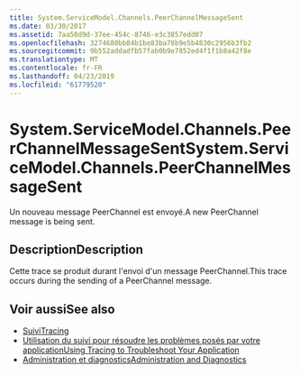 ```yaml
---
title: System.ServiceModel.Channels.PeerChannelMessageSent
ms.date: 03/30/2017
ms.assetid: 7aa50d9d-37ee-454c-8746-e3c3857edd07
ms.openlocfilehash: 3274680bb84b1be83ba78b9e5b4830c2956b3fb2
ms.sourcegitcommit: 9b552addadfb57fab0b9e7852ed4f1f1b8a42f8e
ms.translationtype: MT
ms.contentlocale: fr-FR
ms.lasthandoff: 04/23/2019
ms.locfileid: "61779520"
---
```

# <a name="systemservicemodelchannelspeerchannelmessagesent"></a><span data-ttu-id="fd4a7-102">System.ServiceModel.Channels.PeerChannelMessageSent</span><span class="sxs-lookup"><span data-stu-id="fd4a7-102">System.ServiceModel.Channels.PeerChannelMessageSent</span></span>
<span data-ttu-id="fd4a7-103">Un nouveau message PeerChannel est envoyé.</span><span class="sxs-lookup"><span data-stu-id="fd4a7-103">A new PeerChannel message is being sent.</span></span>  
  
## <a name="description"></a><span data-ttu-id="fd4a7-104">Description</span><span class="sxs-lookup"><span data-stu-id="fd4a7-104">Description</span></span>  
 <span data-ttu-id="fd4a7-105">Cette trace se produit durant l'envoi d'un message PeerChannel.</span><span class="sxs-lookup"><span data-stu-id="fd4a7-105">This trace occurs during the sending of a PeerChannel message.</span></span>  
  
## <a name="see-also"></a><span data-ttu-id="fd4a7-106">Voir aussi</span><span class="sxs-lookup"><span data-stu-id="fd4a7-106">See also</span></span>

- [<span data-ttu-id="fd4a7-107">Suivi</span><span class="sxs-lookup"><span data-stu-id="fd4a7-107">Tracing</span></span>](../../../../../docs/framework/wcf/diagnostics/tracing/index.md)
- [<span data-ttu-id="fd4a7-108">Utilisation du suivi pour résoudre les problèmes posés par votre application</span><span class="sxs-lookup"><span data-stu-id="fd4a7-108">Using Tracing to Troubleshoot Your Application</span></span>](../../../../../docs/framework/wcf/diagnostics/tracing/using-tracing-to-troubleshoot-your-application.md)
- [<span data-ttu-id="fd4a7-109">Administration et diagnostics</span><span class="sxs-lookup"><span data-stu-id="fd4a7-109">Administration and Diagnostics</span></span>](../../../../../docs/framework/wcf/diagnostics/index.md)
